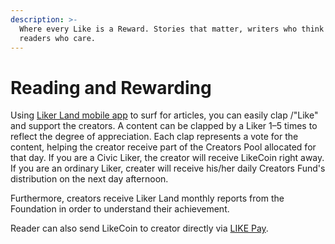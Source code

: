 ```yaml
---
description: >-
  Where every Like is a Reward. Stories that matter, writers who think and
  readers who care.
---
```


# Reading and Rewarding

Using [Liker Land mobile app](https://docs.like.co/user-guide/liker-land/liker-land-mobile-app) to surf for articles, you can easily clap /"Like" and support the creators. A content can be clapped by a Liker 1–5 times to reflect the degree of appreciation. Each clap represents a vote for the content, helping the creator receive part of the Creators Pool allocated for that day. If you are a Civic Liker, the creator will receive LikeCoin right away. If you are an ordinary Liker, creater will receive his/her daily Creators Fund's distribution on the next day afternoon.

Furthermore, creators receive Liker Land monthly reports from the Foundation in order to understand their achievement.

Reader can also send LikeCoin to creator directly via [LIKE Pay](https://docs.like.co/user-guide/liker-land/like-pay).

